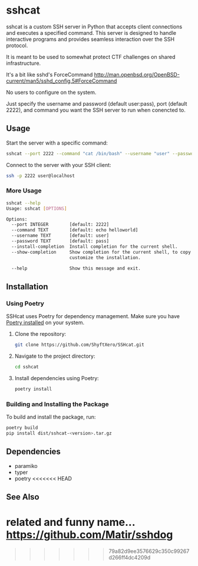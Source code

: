 # sshcat

sshcat is a custom SSH server in Python that accepts client connections and executes a specified command. This server is designed to handle interactive programs and provides seamless interaction over the SSH protocol.

It is meant to be used to somewhat protect CTF challenges on shared infrastructure. 

It's a bit like sshd's ForceCommand http://man.openbsd.org/OpenBSD-current/man5/sshd_config.5#ForceCommand

No users to configure on the system. 

Just specify the username and password (default user:pass), port (default 2222), and command you want the SSH server to run when conencted to.
 

## Usage

Start the server with a specific command:

```bash
sshcat --port 2222 --command "cat /bin/bash" --username "user" --password "pass" # this will run as the user running sshcat on the server. if that's root, then you've given them a root shell...
```

Connect to the server with your SSH client:

```bash
ssh -p 2222 user@localhost
```
### More Usage
```bash
sshcat --help
Usage: sshcat [OPTIONS]

Options:
  --port INTEGER        [default: 2222]
  --command TEXT        [default: echo helloworld]
  --username TEXT       [default: user]
  --password TEXT       [default: pass]
  --install-completion  Install completion for the current shell.
  --show-completion     Show completion for the current shell, to copy it or
                        customize the installation.

  --help                Show this message and exit.
```


## Installation

### Using Poetry

SSHcat uses Poetry for dependency management. Make sure you have [Poetry installed](https://python-poetry.org/docs/#installation) on your system.

1. Clone the repository:

   ```bash
   git clone https://github.com/ShyftXero/SSHcat.git
   ```

2. Navigate to the project directory:

   ```bash
   cd sshcat
   ```

3. Install dependencies using Poetry:

   ```bash
   poetry install
   ```

### Building and Installing the Package

To build and install the package, run:

```bash
poetry build
pip install dist/sshcat-<version>.tar.gz
```


## Dependencies

- paramiko
- typer
- poetry
<<<<<<< HEAD

## See Also 
related and funny name... 
https://github.com/Matir/sshdog
=======
>>>>>>> 79a82d9ee3576629c350c99267d266ff4dc4209d
